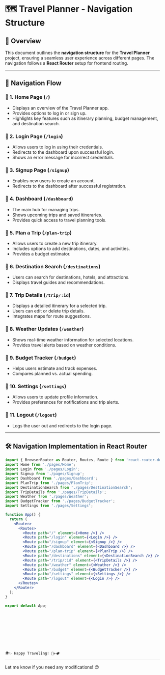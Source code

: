 # 🗺️ Travel Planner - Navigation Structure

## 📌 Overview
This document outlines the **navigation structure** for the **Travel Planner** project, ensuring a seamless user experience across different pages. The navigation follows a **React Router** setup for frontend routing.

---

## 🚀 Navigation Flow

### 🔹 1. **Home Page (`/`)**
   - Displays an overview of the Travel Planner app.
   - Provides options to log in or sign up.
   - Highlights key features such as itinerary planning, budget management, and destination search.

### 🔹 2. **Login Page (`/login`)**
   - Allows users to log in using their credentials.
   - Redirects to the dashboard upon successful login.
   - Shows an error message for incorrect credentials.

### 🔹 3. **Signup Page (`/signup`)**
   - Enables new users to create an account.
   - Redirects to the dashboard after successful registration.

### 🔹 4. **Dashboard (`/dashboard`)**
   - The main hub for managing trips.
   - Shows upcoming trips and saved itineraries.
   - Provides quick access to travel planning tools.

### 🔹 5. **Plan a Trip (`/plan-trip`)**
   - Allows users to create a new trip itinerary.
   - Includes options to add destinations, dates, and activities.
   - Provides a budget estimator.

### 🔹 6. **Destination Search (`/destinations`)**
   - Users can search for destinations, hotels, and attractions.
   - Displays travel guides and recommendations.

### 🔹 7. **Trip Details (`/trip/:id`)**
   - Displays a detailed itinerary for a selected trip.
   - Users can edit or delete trip details.
   - Integrates maps for route suggestions.

### 🔹 8. **Weather Updates (`/weather`)**
   - Shows real-time weather information for selected locations.
   - Provides travel alerts based on weather conditions.

### 🔹 9. **Budget Tracker (`/budget`)**
   - Helps users estimate and track expenses.
   - Compares planned vs. actual spending.

### 🔹 10. **Settings (`/settings`)**
   - Allows users to update profile information.
   - Provides preferences for notifications and trip alerts.

### 🔹 11. **Logout (`/logout`)**
   - Logs the user out and redirects to the login page.

---

## 🛠️ Navigation Implementation in React Router

```jsx
import { BrowserRouter as Router, Routes, Route } from 'react-router-dom';
import Home from './pages/Home';
import Login from './pages/Login';
import Signup from './pages/Signup';
import Dashboard from './pages/Dashboard';
import PlanTrip from './pages/PlanTrip';
import DestinationSearch from './pages/DestinationSearch';
import TripDetails from './pages/TripDetails';
import Weather from './pages/Weather';
import BudgetTracker from './pages/BudgetTracker';
import Settings from './pages/Settings';

function App() {
  return (
    <Router>
      <Routes>
        <Route path="/" element={<Home />} />
        <Route path="/login" element={<Login />} />
        <Route path="/signup" element={<Signup />} />
        <Route path="/dashboard" element={<Dashboard />} />
        <Route path="/plan-trip" element={<PlanTrip />} />
        <Route path="/destinations" element={<DestinationSearch />} />
        <Route path="/trip/:id" element={<TripDetails />} />
        <Route path="/weather" element={<Weather />} />
        <Route path="/budget" element={<BudgetTracker />} />
        <Route path="/settings" element={<Settings />} />
        <Route path="/logout" element={<Login />} />
      </Routes>
    </Router>
  );
}

export default App;










🌍✨ Happy Traveling! 🚀✈️🏕️
```

---

Let me know if you need any modifications! 😊
